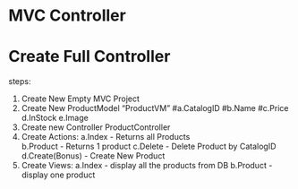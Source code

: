 ﻿# MVC Controller

# Create Full Controller

steps:
1) Create New Empty MVC Project
2) Create New ProductModel “ProductVM”
    #a.CatalogID
    #b.Name
    #c.Price
    d.InStock
    e.Image
3) Create new Controller ProductController
4) Create Actions:
    a.Index - Returns all Products			
    b.Product - Returns 1 product
    c.Delete - Delete Product by CatalogID
    d.Create(Bonus) - Create New Product
5) Create Views:
    a.Index - display all the products from DB 
    b.Product - display one product

